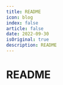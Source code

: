 ```yaml
---
title: README
icon: blog
index: false
article: false
date: 2022-09-30
isOriginal: true
description: README
---
```


# README
